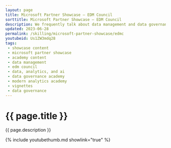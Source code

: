 ```yaml
---
layout: page
title: Microsoft Partner Showcase — EDM Council
sorttitle: Microsoft Partner Showcase — EDM Council
description: We frequently talk about data management and data governance from a software and technical perspective, but what about the people and the processes that implement data management? How do you know if your data management is sufficient? Where do you start if don't have any data management framework or governance? These are questions the EDM Council, and specifically their CDMC framework, strive to answer. In this showcase, Mike Meriton, EDM Council cofounder, discusses the history of the EDM Council and the CDMC framework. 
updated: 2023-06-28
permalink: /skilling/microsoft-partner-showcase/edmc
youtubeid: Us1ZW3mdq28
tags: 
 - showcase content
 - microsoft partner showcase
 - academy content
 - data management
 - edm council
 - data, analytics, and ai
 - data governance academy
 - modern analytics academy
 - vignettes
 - data governance
---
```


# {{ page.title }}

{{ page.description }}

{% include youtubethumb.md showlink="true" %}